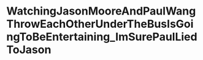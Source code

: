 # WatchingJasonMooreAndPaulWangThrowEachOtherUnderTheBusIsGoingToBeEntertaining_ImSurePaulLiedToJason